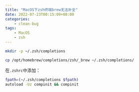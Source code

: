 ```yaml
---
title: "MacOS下zsh终端brew无法补全"
date: 2022-07-23T00:15:09+08:00
categories:
    - clean-bug
tags:
    - MacOS
    - zsh
---
```

```bash
mkdir -p ~/.zsh/completions

cp /opt/homebrew/completions/zsh/_brew ~/.zsh/completions/
```
在`.zshrc`中添加：
```bash
fpath=(~/.zsh/completions $fpath)
autoload -Uz compinit && compinit
```



